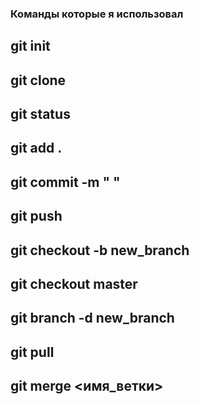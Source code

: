### Команды которые я использовал

## git init 

## git clone 

## git status

## git add .

## git commit -m " "

## git push 

## git checkout -b new_branch

## git checkout master

## git branch -d new_branch

## git pull

## git merge <имя_ветки>



